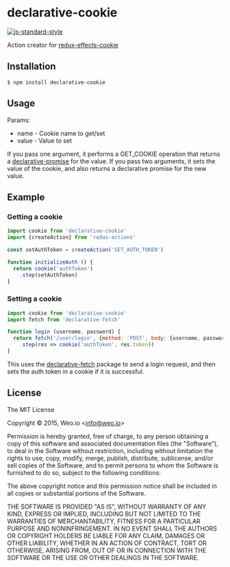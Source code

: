 # declarative-cookie

[![js-standard-style](https://img.shields.io/badge/code%20style-standard-brightgreen.svg?style=flat)](https://github.com/feross/standard)

Action creator for [redux-effects-cookie](https://github.com/redux-effects/redux-effects-cookie)

## Installation

    $ npm install declarative-cookie

## Usage

Params:
  * name - Cookie name to get/set
  * value - Value to set

If you pass one argument, it performs a GET_COOKIE operation that returns a [declarative-promise](https://github.com/redux-effects/declarative-promise) for the value.  If you pass two arguments, it sets the value of the cookie, and also returns a declarative promise for the new value.

## Example

### Getting a cookie

```javascript
import cookie from 'declarative-cookie'
import {createAction} from 'redux-actions'

const setAuthToken = createAction('SET_AUTH_TOKEN')

function initializeAuth () {
  return cookie('authToken')
    .step(setAuthToken)
}
```

### Setting a cookie

```javascript
import cookie from 'declarative-cookie'
import fetch from 'declarative-fetch'

function login (username, password) {
  return fetch('/user/login', {method: 'POST', body: {username, password}})
    .step(res => cookie('authToken', res.token))
}
```

This uses the [declarative-fetch](https://github.com/redux-effects/declarative-fetch) package to send a login request, and then sets the auth token in a cookie if it is successful.




## License

The MIT License

Copyright &copy; 2015, Weo.io &lt;info@weo.io&gt;

Permission is hereby granted, free of charge, to any person obtaining a copy of this software and associated documentation files (the "Software"), to deal in the Software without restriction, including without limitation the rights to use, copy, modify, merge, publish, distribute, sublicense, and/or sell copies of the Software, and to permit persons to whom the Software is furnished to do so, subject to the following conditions:

The above copyright notice and this permission notice shall be included in all copies or substantial portions of the Software.

THE SOFTWARE IS PROVIDED "AS IS", WITHOUT WARRANTY OF ANY KIND, EXPRESS OR IMPLIED, INCLUDING BUT NOT LIMITED TO THE WARRANTIES OF MERCHANTABILITY, FITNESS FOR A PARTICULAR PURPOSE AND NONINFRINGEMENT. IN NO EVENT SHALL THE AUTHORS OR COPYRIGHT HOLDERS BE LIABLE FOR ANY CLAIM, DAMAGES OR OTHER LIABILITY, WHETHER IN AN ACTION OF CONTRACT, TORT OR OTHERWISE, ARISING FROM, OUT OF OR IN CONNECTION WITH THE SOFTWARE OR THE USE OR OTHER DEALINGS IN THE SOFTWARE.
